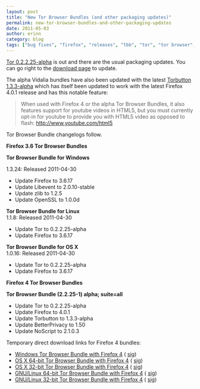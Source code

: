 ```yaml
---
layout: post
title: "New Tor Browser Bundles (and other packaging updates)"
permalink: new-tor-browser-bundles-and-other-packaging-updates
date: 2011-05-03
author: erinn
category: blog
tags: ["bug fixes", "firefox", "releases", "tbb", "tor", "tor browser", "tor browser bundle", "torbutton"]
---
```


[Tor 0.2.2.25-alpha](https://blog.torproject.org/blog/tor-02225-alpha-out) is out and there are the usual packaging updates. You can go right to the [download page](https://www.torproject.org/download) to update.

The alpha Vidalia bundles have also been updated with the latest [Torbutton 1.3.3-alpha](https://lists.torproject.org/pipermail/tor-talk/2011-May/020267.html) which has itself been updated to work with the latest Firefox 4.0.1 release and has this notable feature:

> When used with Firefox 4 or the alpha Tor Browser Bundles, it also  
> features support for youtube videos in HTML5, but you must currently  
> opt-in for youtube to provide you with HTML5 video as opposed to  
> flash: http://www.youtube.com/html5

Tor Browser Bundle changelogs follow.

**Firefox 3.6 Tor Browser Bundles**

**Tor Browser Bundle for Windows**

1.3.24: Released 2011-04-30

- Update Firefox to 3.6.17
- Update Libevent to 2.0.10-stable
- Update zlib to 1.2.5
- Update OpenSSL to 1.0.0d

**Tor Browser Bundle for Linux**  
1.1.8: Released 2011-04-30

- Update Tor to 0.2.2.25-alpha
- Update Firefox to 3.6.17

**Tor Browser Bundle for OS X**  
1.0.16: Released 2011-04-30

- Update Tor to 0.2.2.25-alpha
- Update Firefox to 3.6.17

**Firefox 4 Tor Browser Bundles**

**Tor Browser Bundle (2.2.25-1) alpha; suite=all**

- Update Tor to 0.2.2.25-alpha
- Update Firefox to 4.0.1
- Update Torbutton to 1.3.3-alpha
- Update BetterPrivacy to 1.50
- Update NoScript to 2.1.0.3

Temporary direct download links for Firefox 4 bundles:

- [Windows Tor Browser Bundle with Firefox 4](https://torproject.org/dist/torbrowser/tor-browser-2.2.25-1-alpha_en-US.exe) ( [sig](https://torproject.org/dist/torbrowser/tor-browser-2.2.25-1-alpha_en-US.ex.asc))
- [OS X 64-bit Tor Browser Bundle with Firefox 4](https://torproject.org/dist/torbrowser/osx/TorBrowser-2.2.25-1-alpha-osx-x86_64-en-US.zip) ( [sig](https://torproject.org/dist/torbrowser/osx/TorBrowser-2.2.25-1-alpha-osx-x86_64-en-US.zip.asc))
- [OS X 32-bit Tor Browser Bundle with Firefox 4](https://torproject.org/dist/torbrowser/osx/TorBrowser-2.2.25-1-alpha-osx-i386-en-US.zip) ( [sig](https://torproject.org/dist/torbrowser/osx/TorBrowser-2.2.25-1-alpha-osx-i386-en-US.zip.asc))
- [GNU/Linux 64-bit Tor Browser Bundle with Firefox 4](https://torproject.org/dist/torbrowser/linux/tor-browser-gnu-linux-x86_64-2.2.25-1-alpha-en-US.tar.gz) ( [sig](https://torproject.org/dist/torbrowser/linux/tor-browser-gnu-linux-x86_64-2.2.25-1-alpha-en-US.tar.gz.asc))
- [GNU/Linux 32-bit Tor Browser Bundle with Firefox 4](https://torproject.org/dist/torbrowser/linux/tor-browser-gnu-linux-i686-2.2.25-1-alpha-en-US.tar.gz) ( [sig](https://torproject.org/dist/torbrowser/linux/tor-browser-gnu-linux-i686-2.2.25-1-alpha-en-US.tar.gz.asc))

